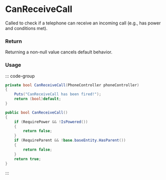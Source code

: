 # CanReceiveCall
<Badge type="info" text="Phone"/>[<Badge type="danger" text="Carbon Compatible"/>](https://github.com/CarbonCommunity/Carbon)[<Badge type="warning" text="Oxide Compatible"/>](https://github.com/OxideMod/Oxide.Rust)
Called to check if a telephone can receive an incoming call (e.g., has power and conditions met).

### Return
Returning a non-null value cancels default behavior.

### Usage
::: code-group
```csharp [Example]
private bool CanReceiveCall(PhoneController phoneController)
{
	Puts("CanReceiveCall has been fired!");
	return (bool)default;
}
```
```csharp [Source — Assembly-CSharp @ PhoneController]
public bool CanReceiveCall()
{
	if (RequirePower && !IsPowered())
	{
		return false;
	}
	if (RequireParent && !base.baseEntity.HasParent())
	{
		return false;
	}
	return true;
}

```
:::
